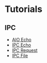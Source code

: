 # Tutorials

## IPC
 * [AIO Echo](aio_echo)
 * [IPC Echo](ipc_echo)
 * [IPC Request](ipc_request)
 * [IPC File](ipc_file)
